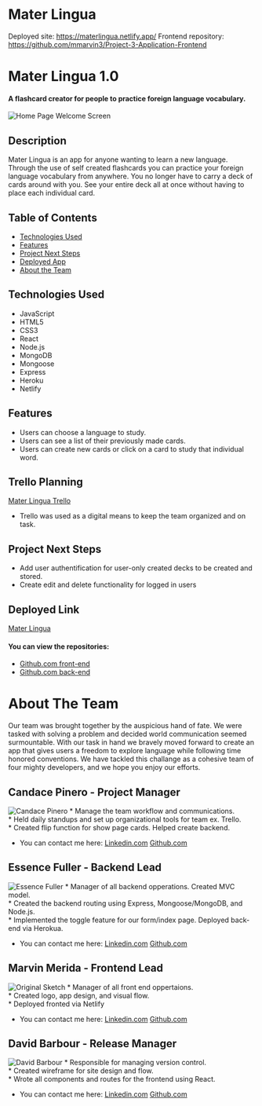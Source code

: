 # Mater Lingua

Deployed site: https://materlingua.netlify.app/
Frontend repository: https://github.com/mmarvin3/Project-3-Application-Frontend

# Mater Lingua 1.0

#### A flashcard creator for people to practice foreign language vocabulary. 

<img src="https://i.imgur.com/e4HO4cN.png" alt="Home Page Welcome Screen"/>

## Description
Mater Lingua is an app for anyone wanting to learn a new language. Through the use of self created flashcards you can practice your foreign language vocabulary from anywhere. You no longer have to carry a deck of cards around with you. See your entire deck all at once without having to place each individual card.  

## Table of Contents
* [Technologies Used](#technologiesused)
* [Features](#features)
* [Project Next Steps](#nextsteps)
* [Deployed App](#deployment)
* [About the Team](#team)

## <a name="technologiesused"></a>Technologies Used
* JavaScript
* HTML5
* CSS3
* React
* Node.js
* MongoDB
* Mongoose
* Express
* Heroku
* Netlify


## Features
* Users can choose a language to study.
* Users can see a list of their previously made cards.
* Users can create new cards or click on a card to study that individual word. 


## Trello Planning
[Mater Lingua Trello](https://trello.com/b/nKZlIljC/mater-lingua)
* Trello was used as a digital means to keep the team organized and on task. 

## <a name="nextsteps"></a>Project Next Steps
* Add user authentification for user-only created decks to be created and stored.
* Create edit and delete functionality for logged in users


## <a name="deployment"></a>Deployed Link

[Mater Lingua](https://materlingua.netlify.app/)


#### You can view the repositories:
* [Github.com front-end](https://github.com/mmarvin3/Project-3-Application-Frontend/)
* [Github.com back-end](https://github.com/eufuller/Project-3-Application)


# <a name="team"></a>About The Team
Our team was brought together by the auspicious hand of fate. We were tasked with solving a problem and decided world communication seemed surmountable. With our task in hand we bravely moved forward to create an app that gives users a freedom to explore language while following time honored conventions. We have tackled this challange as a cohesive team of four mighty developers, and we hope you enjoy our efforts.

## Candace Pinero - Project Manager
<img src="https://i.imgur.com/DZUoqrab.jpg" alt="Candace Pinero"/>
* Manage the team workflow and communications. </br>
* Held daily standups and set up organizational tools for team ex. Trello.</br>
* Created flip function for show page cards. Helped create backend. </br>

* You can contact me here:
[Linkedin.com](https://www.linkedin.com/in/candace-pinero-84a6b922b/)
[Github.com](https://github.com/candacepinero)

## Essence Fuller - Backend Lead
<img src="https://i.imgur.com/O9Gj1X0b.jpg" alt="Essence Fuller"/>
* Manager of all backend opperations. Created MVC model.</br>
* Created the backend routing using Express, Mongoose/MongoDB, and Node.js.</br> 
* Implemented the toggle feature for our form/index page. Deployed back-end via Herokua.</br>

* You can contact me here:
[Linkedin.com](https://www.linkedin.com/in/essencefuller/)
[Github.com](https://github.com/eufuller)

## Marvin Merida - Frontend Lead
<img src="https://i.imgur.com/0gsV0B1b.jpg" alt="Original Sketch"/>
* Manager of all front end oppertaions. </br>
* Created logo, app design, and visual flow.</br>
* Deployed fronted via Netlify</br>

* You can contact me here:
[Linkedin.com](https://www.linkedin.com/in/marvin-merida/)
[Github.com](https://github.com/mmarvin3)

## David Barbour - Release Manager
<img src="https://i.imgur.com/T9PDInob.png" alt="David Barbour"/>
* Responsible for managing version control. </br>
* Created wireframe for site design and flow.</br>
* Wrote all components and routes for the frontend using React. </br>

* You can contact me here:
[Linkedin.com](https://www.linkedin.com/in/david-barbour/)
[Github.com](https://github.com/BarbourD)





